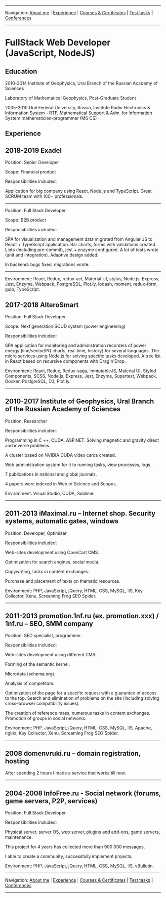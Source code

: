 
___
Navigation: 
[About me](README.md "About Maksim Golitsyn skills") |
[Experience](EXPERIENCE.md "Working experience") |
[Courses & Certificates](COURSES.md "What am I learning?") |
[Test tasks](TESTS.md "I did this projects") |
[Conferences](CONFERENCES.md "Where could you see me?")
___


# FullStack Web Developer (JavaScript, NodeJS)

## Education

2010-2014
Institute of Geophysics, Ural Branch of the Russian Academy of Sciences

Laboratory of Mathematical Geophysics, Post-Graduate Student

2005-2010
Ural Federal University, Russia, Institute Radio Electronics & Information System - RTF,
Mathematical Support &  Adm. for Information System
mathematician-programmer (MS CS)


## Experience

2018-2019 Exadel
------
Position: Senior Developer

Scope: Financial product

Responsibilities included: 

Application for big company using React, Node.js and TypeScript.
Great SCRUM team with 100+ professionals.
***
Position: Full Stack Developer

Scope: B2B product

Responsibilities included: 

SPA for visualization and management data migrated from Angular JS to React + TypeScript application.
Bar charts, forms with validations created. Lints (including pre-commit), jest + enzyme configured. A lot of tests wrote (unit and integration). 
Adaptive design added.

In backend: bugs fixed, migrations wrote.
***

Environment: React, Redux, redux-act, Material UI, stylus, Node.js, Express, Jest, Enzyme, Webpack, PostgreSQL, Plot.ly, lodash, moment, redux-form, gulp, TypeScript.

2017-2018 AlteroSmart
------ 
Position: Full Stack Developer

Scope: Next generation SCUD system (power engineering)

Responsibilities included: 

SPA application for monitoring and administration recorders of power energy (line/vector/PQ charts, real time, history) for several languages.
The micro services using Node.js for solving specific tasks developed.
A tree list in React based on recursive components with Drag'n'Drop.

Environment: React, Redux, Redux-saga, ImmutableJS, Material UI, Styled Components, SCSS, Node.js, Express, Jest, Enzyme, Supertest, Webpack, Docker, PostgreSQL, D3, Plot.ly.

***

2010-2017 Institute of Geophysics, Ural Branch of the Russian Academy of Sciences
------ 
Position: Researcher

Responsibilities included:

Programming in C ++, CUDA, ASP.NET. 
Solving magnetic and gravity direct and inverse problems.

A cluster based on NVIDIA CUDA video cards created.

Web administration system for it to running tasks, view processes, logs.

7 publications in national and global journals.

4 papers were indexed in Web of Science and Scopus.

Environment: Visual Studio, CUDA, Sublime.

***

2011-2013 iMaximal.ru – Internet shop. Security systems, automatic gates, windows
------ 
Position: Developer, Optimizer

Responsibilities included:

Web-sites development using OpenCart CMS.

Optimization for search engines, social media.

Copywriting, tasks in content exchanges.

Purchase and placement of texts on thematic resources.

Environment: PHP, JavaScript, jQuery, HTML, CSS, MySQL, IIS, Key Collector, Xenu, Screaming Frog SEO Spider.

***

2011-2013 promotion.1nf.ru (ex. promotion.xxx) / 1nf.ru – SEO, SMM company
------ 
Position: SEO specialist, programmer.

Responsibilities included:

Web-sites development using different CMS.

Forming of the semantic kernel.

Microdata (schema.org).

Analysis of competitors.

Optimization of the page for a specific request with a guarantee of access to the top. Search and elimination of problems on the site (including solving cross–browser compatibility issues).

The creation of reference mass, numerous tasks in content exchanges.
Promotion of groups in social networks. 

Environment: PHP, JavaScript, jQuery, HTML, CSS, MySQL, IIS, Apache, nginx, Key Collector, Xenu, Screaming Frog SEO Spider.
***

2008 domenvruki.ru – domain registration, hosting 
------ 
After spending 2 hours I made a service that works till now.
***

2004-2008 InfoFree.ru - Social network (forums, game servers, P2P, services)
------ 
Position: Full Stack Developer.

Responsibilities included:

Physical server, server OS, web server, plugins and add-ons, game servers, maintenance.

This project for 4 years has collected more than 900 000 messages. 

I able to create a community, successfully implement projects.

Environment: PHP, JavaScript, jQuery, HTML, CSS, MySQL, IIS, vBulletin.

___
Navigation: 
[About me](README.md "About Maksim Golitsyn skills") |
[Experience](EXPERIENCE.md "Working experience") |
[Courses & Certificates](COURSES.md "What am I learning?") |
[Test tasks](TESTS.md "I did this projects") |
[Conferences](CONFERENCES.md "Where could you see me?")
___
